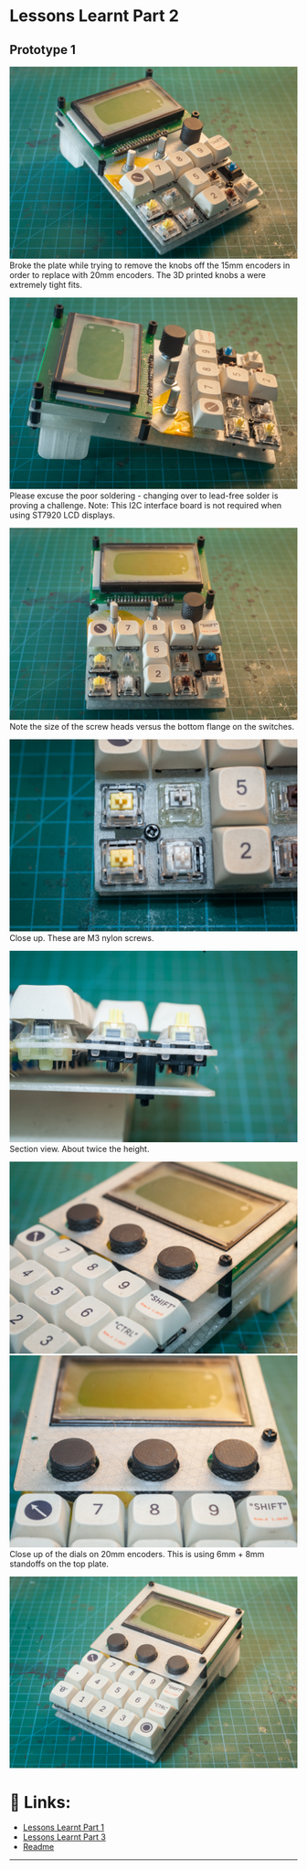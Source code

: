 # Lessons Learnt Part 2

## Prototype 1
![](images/photos/20220530-IMG_1356.jpg)
Broke the plate while trying to remove the knobs off the 15mm encoders in order to replace with 20mm encoders. The 3D printed knobs a
were extremely tight fits.

![](images/photos/20220530-IMG_1357.jpg)
Please excuse the poor soldering - changing over to lead-free solder is proving a challenge. Note: This I2C interface board is not required when using ST7920 LCD displays.

![](images/photos/20220530-IMG_1361.jpg)
Note the size of the screw heads versus the bottom flange on the switches.

![](images/photos/20220530-IMG_1362.jpg)
Close up. These are M3 nylon screws.

![](images/photos/20220530-IMG_1363.jpg)
Section view. About twice the height.

![](images/photos/20220530-IMG_1364.jpg)
![](images/photos/20220530-IMG_1365.jpg)
Close up of the dials on 20mm encoders. This is using 6mm + 8mm standoffs on the top plate.

![](images/photos/20220530-IMG_1367.jpg)

# 🔗 Links:
 - [Lessons Learnt Part 1](lessons1.md)
 - [Lessons Learnt Part 3](lessons3.md)
 - [Readme](README.md)

---